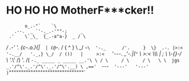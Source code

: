 # HO HO HO MotherF***cker!!
           o_.-"`    `\
       .--.  _ `'-._.-'""-;     _
     .'    \`_\_  {_.-a"a-}  _ / \
   _/     .-'  '. {c-._o_.){\|`  |
  (@`-._ /       \{    ^  } \\ _/
   `~\  '-._      /'.     }  \}  .-.
     |>:<   '-.__/   '._,} \_/  / ())  
     |     >:<   `'---. ____'-.|(`"`
     \            >:<  \\_\\_\ | ;
      \                 \\-{}-\/  \
       \                 '._\\'   /)
        '.                       /(
          `-._ _____ _ _____ __.'\ \
            / \     / \     / \   \ \ 
     jgs _.'/^\'._.'/^\'._.'/^\'.__) \
     ,=='  `---`   '---'   '---'      )
     `"""""""""""""""""""""""""""""""`
